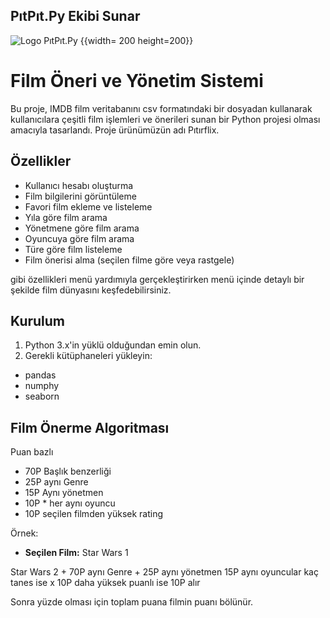 ## PıtPıt.Py Ekibi Sunar

![Logo PıtPıt.Py](images/PıtPıt.Py.png) {{width= 200 height=200}}


# Film Öneri ve Yönetim Sistemi

Bu proje, IMDB film veritabanını csv formatındaki bir dosyadan kullanarak kullanıcılara çeşitli film işlemleri ve önerileri sunan bir Python projesi olması amacıyla tasarlandı. Proje ürünümüzün adı Pıtırflix.

## Özellikler

- Kullanıcı hesabı oluşturma
- Film bilgilerini görüntüleme
- Favori film ekleme ve listeleme
- Yıla göre film arama
- Yönetmene göre film arama
- Oyuncuya göre film arama
- Türe göre film listeleme
- Film önerisi alma (seçilen filme göre veya rastgele)

gibi özellikleri menü yardımıyla gerçekleştirirken menü içinde detaylı bir şekilde film dünyasını keşfedebilirsiniz. 

## Kurulum

1. Python 3.x'in yüklü olduğundan emin olun.
2. Gerekli kütüphaneleri yükleyin:
- pandas
- numphy
- seaborn

## Film Önerme Algoritması

Puan bazlı 

- 70P Başlık benzerliği
- 25P aynı Genre
- 15P Aynı yönetmen
- 10P * her aynı oyuncu
- 10P seçilen filmden yüksek rating

Örnek:

- **Seçilen Film:** Star Wars 1

Star Wars 2 + 70P
aynı Genre + 25P
aynı yönetmen 15P
aynı oyuncular kaç tanes ise x 10P
daha yüksek puanlı ise 10P alır

Sonra yüzde olması için toplam puana filmin puanı bölünür.